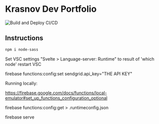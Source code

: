 # Krasnov Dev Portfolio
![Build and Deploy CI/CD](https://github.com/Dennis-Krasnov/Portfolio/workflows/Build%20and%20Deploy%20CI/CD/badge.svg)

## Instructions
```bash
npm i node-sass
```
Set VSC settings "Svelte > Language-server: Runtime" to result of 'which node'
restart VSC




firebase functions:config:set sendgrid.api_key="THE API KEY"


Running locally:

https://firebase.google.com/docs/functions/local-emulator#set_up_functions_configuration_optional

firebase functions:config:get > .runtimeconfig.json

firebase serve
